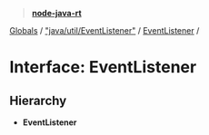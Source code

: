 > **[node-java-rt](../README.md)**

[Globals](../README.md) / ["java/util/EventListener"](../modules/_java_util_eventlistener_.md) / [EventListener](_java_util_eventlistener_.eventlistener.md) /

# Interface: EventListener

## Hierarchy

* **EventListener**